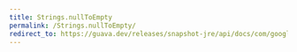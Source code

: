 ```yaml
---
title: Strings.nullToEmpty
permalink: /Strings.nullToEmpty/
redirect_to: https://guava.dev/releases/snapshot-jre/api/docs/com/google/common/base/Strings.html#nullToEmpty-java.lang.String-
---
```


